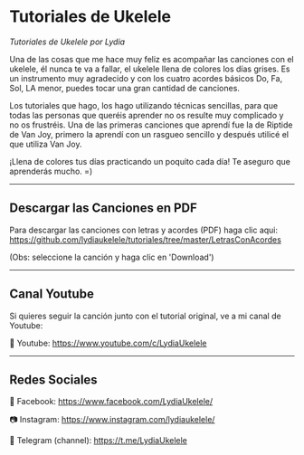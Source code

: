 # Tutoriales de Ukelele
*Tutoriales de Ukelele por Lydia*

Una de las cosas que me hace muy feliz es acompañar las canciones con el ukelele, él nunca te va a fallar, el ukelele llena de colores los días grises. Es un instrumento muy agradecido y con los cuatro acordes básicos Do, Fa, Sol, LA menor, puedes tocar una gran cantidad de canciones.  

Los tutoriales que hago, los hago utilizando técnicas sencillas, para que todas las personas que queréis aprender no os resulte muy complicado y no os frustréis. Una de las primeras canciones que aprendí fue la de Riptide de Van Joy, primero la aprendí con un rasgueo sencillo y después utilicé el que utiliza Van Joy.  

¡Llena de colores tus días practicando un poquito cada día! Te aseguro que aprenderás mucho.  =)

---
## Descargar las Canciones en PDF

Para descargar las canciones con letras y acordes (PDF) haga clic aqui:  
https://github.com/lydiaukelele/tutoriales/tree/master/LetrasConAcordes  

(Obs: seleccione la canción y haga clic en 'Download')

---

## Canal Youtube

Si quieres seguir la canción junto con el tutorial original, ve a mi canal de Youtube:

🔴 Youtube: https://www.youtube.com/c/LydiaUkelele  

---

## Redes Sociales

📘 Facebook: https://www.facebook.com/LydiaUkelele/

📷 Instagram: https://www.instagram.com/lydiaukelele/

📣 Telegram (channel): https://t.me/LydiaUkelele
